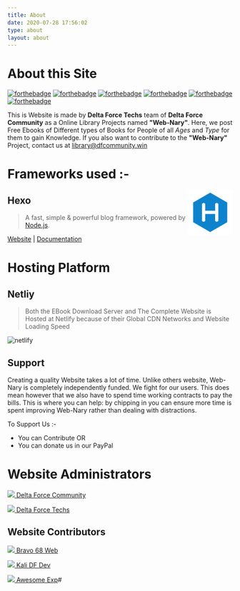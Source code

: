 ```yaml
---
title: About
date: 2020-07-28 17:56:02
type: about
layout: about
---
```

# About this Site

[![forthebadge](https://forthebadge.com/images/badges/built-with-love.svg)](http://forthebadge.com)
[![forthebadge](https://forthebadge.com/images/badges/built-by-developers.svg)](https://forthebadge.com)
[![forthebadge](https://forthebadge.com/images/badges/made-with-javascript.svg)](https://forthebadge.com)
[![forthebadge](https://forthebadge.com/images/badges/validated-html5.svg)](https://forthebadge.com)
[![forthebadge](https://forthebadge.com/images/badges/uses-git.svg)](https://forthebadge.com)
[![forthebadge](https://forthebadge.com/images/badges/compatibility-pc-load-letter.svg)](https://forthebadge.com)

This is Website is made by **Delta Force Techs** team of **Delta Force Community** as a Online Library Projects named **"Web-Nary"**.
Here, we post Free Ebooks of Different types of Books for People of all *Ages* and *Type* for them to gain Knowledge.
If you also want to contribute to the **"Web-Nary"** Project, contact us at [library@dfcommunity.win](mailto:library@dfcommunity.win)

# Frameworks used :- 

<!--suppress HtmlDeprecatedAttribute -->
<img src="https://raw.githubusercontent.com/hexojs/logo/master/hexo-logo-avatar.png" alt="Hexo logo" width="100" height="100" align="right" />

## Hexo

> A fast, simple & powerful blog framework, powered by [Node.js](https://nodejs.org).

[Website](https://hexo.io) | [Documentation](https://hexo.io/docs)

# Hosting Platform

## Netliy

> Both the EBook Download Server and The Complete Website is Hosted at Netlify because of their Global CDN Networks and Website Loading Speed


<img src="https://www.netlify.com/img/global/badges/netlify-dark.svg" alt="netlify">

## Support
Creating a quality Website takes a lot of time. Unlike others website,
Web-Nary is completely independently funded. We fight for our users. This does mean
however that we also have to spend time working contracts to pay the bills.
This is where you can help: by chipping in you can ensure more time is spent
improving Web-Nary rather than dealing with distractions.

To Support Us :-
- You can Contribute
 OR
- You can donate us in our PayPal

# Website Administrators

<a  href="https://bravo68web.dfcommunity.win"><img  src="https://avatars1.githubusercontent.com/u/67438566" height=120>
Delta Force Community</a>

<a  href="https://bravo68web.dfcommunity.win"><img  src="https://avatars1.githubusercontent.com/u/41448696" height=120>
Delta Force Techs</a>

## Website Contributors

<a  href="https://bravo68web.dfcommunity.win"><img  src="https://avatars1.githubusercontent.com/u/41448663" height=120>
Bravo 68 Web</a>

<a  href="https://bravo68web.dfcommunity.win"><img  src="https://avatars2.githubusercontent.com/u/53594347" height=120>
Kali DF Dev</a>

<a  href="https://bravo68web.dfcommunity.win"><img  src="https://avatars1.githubusercontent.com/u/59129302" height=120>
Awesome Exp</a>#
